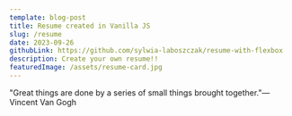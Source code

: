 ```yaml
---
template: blog-post
title: Resume created in Vanilla JS
slug: /resume
date: 2023-09-26
githubLink: https://github.com/sylwia-laboszczak/resume-with-flexbox
description: Create your own resume!!
featuredImage: /assets/resume-card.jpg
---
```


"Great things are done by a series of small things brought together."—Vincent Van Gogh

